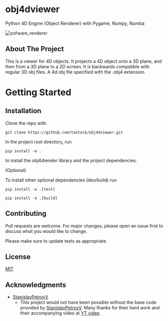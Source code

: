 # obj4dviewer
Python 4D Engine (Object Renderer) with Pygame, Numpy, Numba


![sofware_renderer](screenshots/1.png "sofware_renderer")

## About The Project
This is a viewer for 4D objects. It projects a 4D object onto a 3D plane, and then from a 3D plane to a 2D screen. It is backwards compatible with regular 3D obj files. A 4d obj file specified with the .obj4 extension.

# Getting Started
## Installation
Clone the repo with
```
git clone https://github.com/tantock/obj4dviewer.git
```
In the project root directory, run
```
pip install -e .
```
to install the obj4drender library and the project dependencies.

(Optional)

To install other optional dependencies (dev/build) run
```
pip install -e .[test]
```
```
pip install -e .[build]
```

## Contributing

Pull requests are welcome. For major changes, please open an issue first
to discuss what you would like to change.

Please make sure to update tests as appropriate.

## License

[MIT](https://choosealicense.com/licenses/mit/)

## Acknowledgments

- [StanislavPetrovV](https://github.com/StanislavPetrovV) 
    - This project would not have been possible without the base code provided by [StanislavPetrovV](https://github.com/StanislavPetrovV). Many thanks for their hard work and their accompanying video at [YT video](https://www.youtube.com/watch?v=M_Hx0g5vFko)